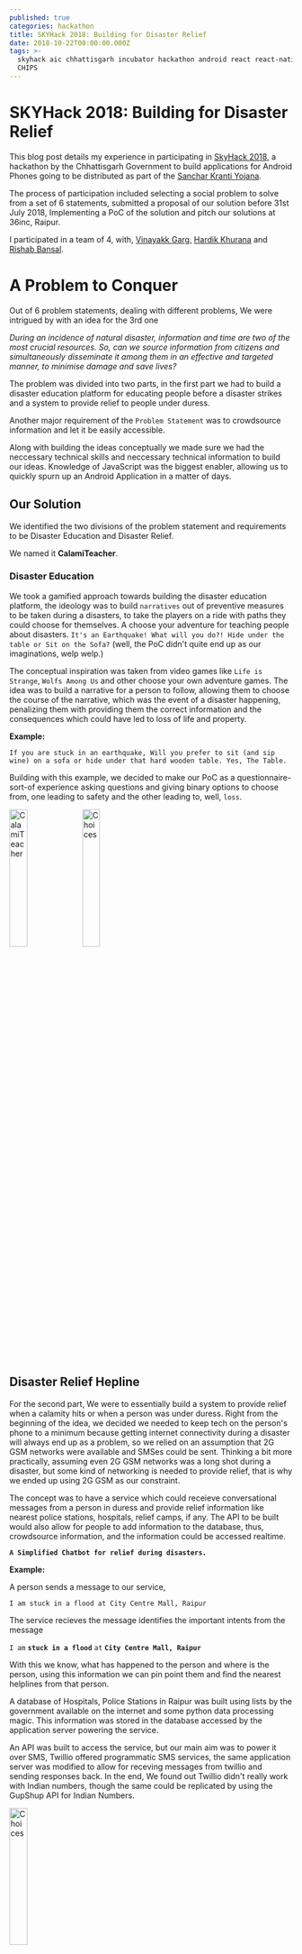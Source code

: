 ```yaml
---
published: true
categories: hackathon
title: SKYHack 2018: Building for Disaster Relief
date: 2018-10-22T00:00:00.000Z
tags: >-
  skyhack aic chhattisgarh incubator hackathon android react react-native SKY
  CHIPS
---
```

# SKYHack 2018: Building for Disaster Relief

This blog post details my experience in participating in [SkyHack 2018](skyhack.36inc.in), a hackathon by the Chhattisgarh Government to build applications for Android Phones going to be distributed as part of the [Sanchar Kranti Yojana](https://navbharattimes.indiatimes.com/business/business-news/micromax-jio-bag-rs-1500-cr-order-from-chhattisgarh-government/articleshow/65830455.cms).

The process of participation included selecting a social problem to solve from a set of 6 statements, submitted a proposal of our solution before 31st July 2018, Implementing a PoC of the solution and pitch our solutions at 36inc, Raipur.

I participated in a team of 4, with, [Vinayakk Garg](https://github.com/vinayakkgarg), [Hardik Khurana](https://github.com/hardik0330) and [Rishab Bansal](https://github.com/rishab-rb).

# A Problem to Conquer

Out of 6 problem statements, dealing with different problems, We were intrigued by with an idea for the 3rd one

_During an incidence of natural disaster, information and time are two of the most crucial resources. So, can we source information from citizens and simultaneously disseminate it among them in an effective and targeted manner, to minimise damage and save lives?_

The problem was divided into two parts, in the first part we had to build a disaster education platform for educating people before a disaster strikes and a system to provide relief to people under duress.

Another major requirement of the `Problem Statement` was to crowdsource information and let it be easily accessible.

Along with building the ideas conceptually we made sure we had the neccessary technical skills and neccessary technical information to build our ideas. Knowledge of JavaScript was the biggest enabler, allowing us to quickly spurn up an Android Application in a matter of days.

## Our Solution

We identified the two divisions of the problem statement and requirements to be Disaster Education and Disaster Relief.

We named it **CalamiTeacher**.

### Disaster Education

We took a gamified approach towards building the disaster education platform, the ideology was to build `narratives` out of preventive measures to be taken during a disasters, to take the players on a ride with paths they could choose for themselves. A choose your adventure for teaching people about disasters. `It's an Earthquake! What will you do?! Hide under the table or Sit on the Sofa?` (well, the PoC didn't quite end up as our imaginations, welp welp.)

The conceptual inspiration was taken from video games like `Life is Strange`, `Wolfs Among Us` and other choose your own adventure games.
The idea was to build a narrative for a person to follow, allowing them to choose the course of the narrative, which was the event of a disaster happening, penalizing them with providing them the correct information and the consequences which could have led to loss of life and property.

**Example:** 

`If you are stuck in an earthquake, Will you prefer to sit (and sip wine) on a sofa or hide under that hard wooden table. Yes, The Table.` 

Building with this example, we decided to make our PoC as a questionnaire-sort-of experience asking questions and giving binary options to choose from, one leading to safety and the other leading to, well, `loss`. 

<img src='https://i.imgur.com/P03Q9Or.jpg' width='25%' alt='CalamiTeacher'> <img src='https://i.imgur.com/fqrpQ2n.png' width='25%' alt='Choices'>

## Disaster Relief Hepline

For the second part, We were to essentially build a system to provide relief when a calamity hits or when a person was under duress. Right from the beginning of the idea, we decided we needed to keep tech on the person's phone to a minimum because getting internet connectivity during a disaster will always end up as a problem, so we relied on an assumption that 2G GSM networks were available and SMSes could be sent. Thinking a bit more practically, assuming even 2G GSM networks was a long shot during a disaster, but some kind of networking is needed to provide relief, that is why we ended up using 2G GSM as our constraint.   

The concept was to have a service which could receieve conversational messages from a person in duress and provide relief information like nearest police stations, hospitals, relief camps, if any. The API to be built would also allow for people to add information to the database, thus, crowdsource information, and the information could be accessed realtime.

**`A Simplified Chatbot for relief during disasters.`**

**Example:**

A person sends a message to our service,

`I am stuck in a flood at City Centre Mall, Raipur`

The service recieves the message identifies the important intents from the message

`I am` **`stuck in a flood`** `at` **`City Centre Mall, Raipur`**

With this we know, what has happened to the person and where is the person, using this information we can pin point them and find the nearest helplines from that person.

A database of Hospitals, Police Stations in Raipur was built using lists by the government available on the internet and some python data processing magic. This information was stored in the database accessed by the application server powering the service. 

An API was built to access the service, but our main aim was to power it over SMS, Twillio offered programmatic SMS services, the same application server was modified to allow for receving messages from twillio and sending responses back. In the end, We found out Twillio didn't really work with Indian numbers, though the same could be replicated by using the GupShup API for Indian Numbers.

<img src='https://i.imgur.com/nXkKpsZ.png' width='25%' alt='Choices'>

# Technology

The crux of the Hackathon was to build an `Android Aplication` for the SKY phones, With no one in the team having experience with building Native Android Applications, we resorted to using `React-Native` to build our application as the application wasn't very complex in nature requiring any special hardware capabilities we could have wanted from writing it in Java.

To power our relief helpline, A REST API was built with Django and hosted on Heroku.

React Native is a framework for developing native Android and iOS applications in JavaScript.

The application was divided in two swipeable views for dealing with the two parts of the problem.

## Disaster Education

The window was divided in three rows
 - Media for the current question
 - The current question's text
 - Options for the current question
 
(as can be seen in screenshots above)

The idea of a narrative was not implemented to the extent of the concept, it was limited to providing the user correct information when a wrong option was selected and allowing them to select the correct information and proceed to the next question.

Building this section of the application was fairly straightfoward as the data for the questions was taken from a list of question written in a specific format and displayed succesively.

The format for defining a question was decided as (JSON):

```
{   
  'question': `Garbage bins, spare pipes, loose bricks outside house`,
  'img': Images.Questions[0],
  'options': {
      'choices': [ 
          {
              'name': 'Leave them there',                },
          {
              'name': 'Clean them asap', 
          }
      ],
      'correct' : 1,
      'correctText': `Keep the surroundings clean, Don’t let loose objects lie around`,
      'incorrectText': `Don’t let loose objects lie around before occurrence of a cyclone`
  },
}
```

With this structure, all the information about the question could be represented as JSON and stored in a list of question which was rendered by the App.

Source code for the application is available on [GitHub](https://github.com/arush15june/calalmiteacher).

##  Disaster Relief

The Disaster Relief system required NLP for processing messages received by the application, we used DialogFlow for this purpose, as it was easy to build intents and the service exposed a REST API to access the platform.

The application server was built in Django, It received requests from the application and SMS WebHook's and generated Hepline Responses.

DialogFlow was trained to pick up two intents, The Location of a person and the problem they were facing, It worked pretty good,even picking up locations that were not part of the training process most of the times.

When a request, a message, was recieved by the server, the message was sent to DialogFlow to extract the important information from the message. With this information we could recommend helplines nearest to the message sender.

For suggesting nearest helplines, we needed two points of information, coordinates of the sender, coordinates of helplines in our database. Then the euclidean distance of the coordinates would provide the information of the nearest helplines.

### Building the database

The information we extracted from publicly available lists was put in spreadsheets, most of the rows contained information like the Name of the Helpline, the Address, the City, and the Contact Information. To power our API, we needed the Coordinates of these helplines, Google's Geocoding API allowed us to do that. We built a simple Geocoder module and Geocoded the addresses to Coordinates. 

```
class Geocoder():
    
    API_URL = 'https://maps.googleapis.com/maps/api/geocode/json'
    API_KEY = ''
    
    def __init__(self, location, *args, **kwargs):
        self.location = location
        self.lat = None
        self.long = None
        self._geocode_location()
            
    def _geocode_request(self, address):
        params = {
            'address': address,
            'key': self.API_KEY
        }
        r = requests.get(self.API_URL, params=params, headers={'Cache-Control': 'no-cache'})   
        return r

    def _geocode_location(self):
        geocode = self._geocode_request(self.location)
        
        geocode_data = geocode.json()
        lat = geocode_data['results'][0]['geometry']['location']['lat']
        lng = geocode_data['results'][0]['geometry']['location']['lng']

        self.lat = lat
        self.lng = lng
        
    @property
    def coordinates(self):
        return (self.lat, self.lng)
```

(well, the geocoding api can be a hit or a miss, so multiple tries with the same request might return different results)

With this we had CSVs containing information of Relief Heplines in Chhattisgarh such as Hospitals, NGOs and Police Stations. This data was added to a SQL database with models defined in Django and served over the REST API.

We built a database of approximately 450 Relief Helplines.

# Pitching our application and the event.

Our proposal was selected and we flew to Raipur to pitch our application! The event took place at 36Inc, Raipur, a newly innaugrated Incubator in raipur incubating a lot of interesting startups.

For the competition, we ended up in a round table pitching our application to a panel of people from different domains and not just tech.

# Conclusion

Well, we didn't win the Rs.2 Lakh prize, but we got 3 SKY phones as a token of participation. 
I ended up learning to build an application in React Native and gathered more knowledge on building REST APIs and SMS Powered Apps.

The city of Raipur also had great air compared to Delhi. 10/10 will go again.

